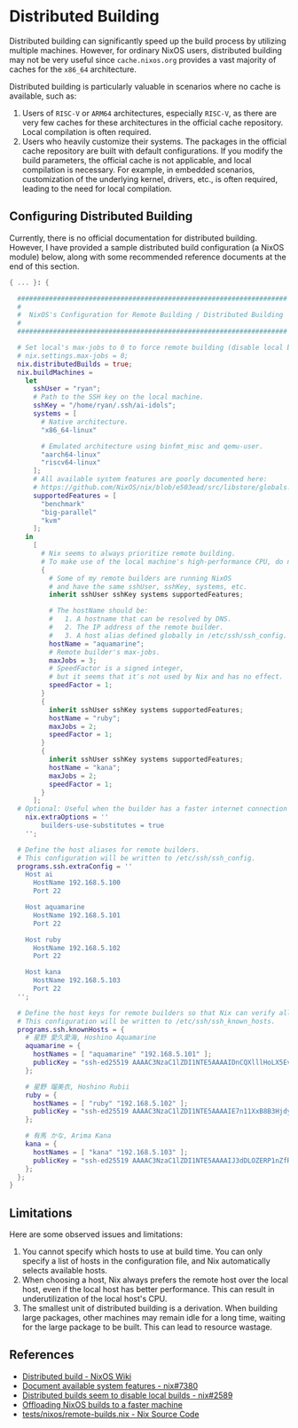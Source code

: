 # Distributed Building

Distributed building can significantly speed up the build process by utilizing multiple machines. However, for ordinary NixOS users, distributed building may not be very useful since `cache.nixos.org` provides a vast majority of caches for the `x86_64` architecture.

Distributed building is particularly valuable in scenarios where no cache is available, such as:

1. Users of `RISC-V` or `ARM64` architectures, especially `RISC-V`, as there are very few caches for these architectures in the official cache repository. Local compilation is often required.
2. Users who heavily customize their systems. The packages in the official cache repository are built with default configurations. If you modify the build parameters, the official cache is not applicable, and local compilation is necessary. For example, in embedded scenarios, customization of the underlying kernel, drivers, etc., is often required, leading to the need for local compilation.

## Configuring Distributed Building

Currently, there is no official documentation for distributed building. However, I have provided a sample distributed build configuration (a NixOS module) below, along with some recommended reference documents at the end of this section.

```nix
{ ... }: {

  ####################################################################
  #
  #  NixOS's Configuration for Remote Building / Distributed Building
  #
  ####################################################################

  # Set local's max-jobs to 0 to force remote building (disable local building).
  # nix.settings.max-jobs = 0;
  nix.distributedBuilds = true;
  nix.buildMachines =
    let
      sshUser = "ryan";
      # Path to the SSH key on the local machine.
      sshKey = "/home/ryan/.ssh/ai-idols";
      systems = [
        # Native architecture.
        "x86_64-linux"

        # Emulated architecture using binfmt_misc and qemu-user.
        "aarch64-linux"
        "riscv64-linux"
      ];
      # All available system features are poorly documented here:
      # https://github.com/NixOS/nix/blob/e503ead/src/libstore/globals.hh#L673-L687
      supportedFeatures = [
        "benchmark"
        "big-parallel"
        "kvm"
      ];
    in
      [
        # Nix seems to always prioritize remote building.
        # To make use of the local machine's high-performance CPU, do not set the remote builder's maxJobs too high.
        {
          # Some of my remote builders are running NixOS
          # and have the same sshUser, sshKey, systems, etc.
          inherit sshUser sshKey systems supportedFeatures;

          # The hostName should be:
          #   1. A hostname that can be resolved by DNS.
          #   2. The IP address of the remote builder.
          #   3. A host alias defined globally in /etc/ssh/ssh_config.
          hostName = "aquamarine";
          # Remote builder's max-jobs.
          maxJobs = 3;
          # SpeedFactor is a signed integer,
          # but it seems that it's not used by Nix and has no effect.
          speedFactor = 1;
        }
        {
          inherit sshUser sshKey systems supportedFeatures;
          hostName = "ruby";
          maxJobs = 2;
          speedFactor = 1;
        }
        {
          inherit sshUser sshKey systems supportedFeatures;
          hostName = "kana";
          maxJobs = 2;
          speedFactor = 1;
        }
      ];
  # Optional: Useful when the builder has a faster internet connection than yours.
	nix.extraOptions = ''
		builders-use-substitutes = true
	'';

  # Define the host aliases for remote builders.
  # This configuration will be written to /etc/ssh/ssh_config.
  programs.ssh.extraConfig = ''
    Host ai
      HostName 192.168.5.100
      Port 22

    Host aquamarine
      HostName 192.168.5.101
      Port 22

    Host ruby
      HostName 192.168.5.102
      Port 22

    Host kana
      HostName 192.168.5.103
      Port 22
  '';

  # Define the host keys for remote builders so that Nix can verify all the remote builders.
  # This configuration will be written to /etc/ssh/ssh_known_hosts.
  programs.ssh.knownHosts = {
    # 星野 愛久愛海, Hoshino Aquamarine
    aquamarine = {
      hostNames = [ "aquamarine" "192.168.5.101" ];
      publicKey = "ssh-ed25519 AAAAC3NzaC1lZDI1NTE5AAAAIDnCQXlllHoLX5EvU+t6yP/npsmuxKt0skHVeJashizE";
    };

    # 星野 瑠美衣, Hoshino Rubii
    ruby = {
      hostNames = [ "ruby" "192.168.5.102" ];
      publicKey = "ssh-ed25519 AAAAC3NzaC1lZDI1NTE5AAAAIE7n11XxB8B3HjdyAsL3PuLVDZxWCzEOUTJAY8+goQmW";
    };

    # 有馬 かな, Arima Kana
    kana = {
      hostNames = [ "kana" "192.168.5.103" ];
      publicKey = "ssh-ed25519 AAAAC3NzaC1lZDI1NTE5AAAAIJ3dDLOZERP1nZfRz3zIeVDm1q2Trer+fWFVvVXrgXM1";
    };
  };
}
```

## Limitations

Here are some observed issues and limitations:

1. You cannot specify which hosts to use at build time. You can only specify a list of hosts in the configuration file, and Nix automatically selects available hosts.
2. When choosing a host, Nix always prefers the remote host over the local host, even if the local host has better performance. This can result in underutilization of the local host's CPU.
3. The smallest unit of distributed building is a derivation. When building large packages, other machines may remain idle for a long time, waiting for the large package to be built. This can lead to resource wastage.

## References

- [Distributed build - NixOS Wiki](https://nixos.wiki/wiki/Distributed_build)
- [Document available system features - nix#7380](https://github.com/NixOS/nix/issues/7380)
- [Distributed builds seem to disable local builds - nix#2589](https://github.com/NixOS/nix/issues/2589)
- [Offloading NixOS builds to a faster machine](https://sgt.hootr.club/molten-matter/nix-distributed-builds/)
- [tests/nixos/remote-builds.nix - Nix Source Code](https://github.com/NixOS/nix/blob/713836112/tests/nixos/remote-builds.nix#L46)
